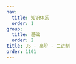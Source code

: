 ```yaml
---
nav:
  title: 知识体系
  order: 1
group:
  title: 基础
  order: 2
title: JS - 高阶 - 二进制
order: 1101
---
```

